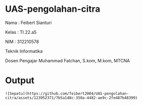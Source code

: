 # UAS-pengolahan-citra


Nama      : Feibert Sianturi

Kelas     : TI.22.a5

NIM       : 312210578

Teknik Informatika

Dosen Pengajar Muhammad Fatchan, S.kom, M.kom, MTCNA


# Output
    ![Sepatu](https://github.com/feibert2004/UAS-pengolahan-citra/assets/123952371/7b5a148c-350a-4482-ae9c-2fe487b48399)
